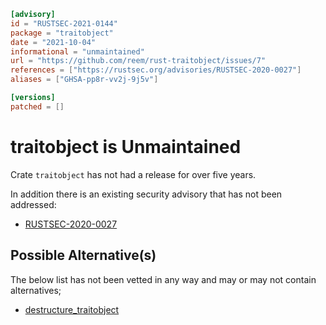 ```toml
[advisory]
id = "RUSTSEC-2021-0144"
package = "traitobject"
date = "2021-10-04"
informational = "unmaintained"
url = "https://github.com/reem/rust-traitobject/issues/7"
references = ["https://rustsec.org/advisories/RUSTSEC-2020-0027"]
aliases = ["GHSA-pp8r-vv2j-9j5v"]

[versions]
patched = []
```

# traitobject is Unmaintained

Crate `traitobject` has not had a release for over five years.

In addition there is an existing security advisory that has not been addressed:

 - [RUSTSEC-2020-0027](https://rustsec.org/advisories/RUSTSEC-2020-0027)

## Possible Alternative(s)

 The below list has not been vetted in any way and may or may not contain alternatives;

 - [destructure_traitobject]

[destructure_traitobject]: https://crates.io/crates/destructure_traitobject
